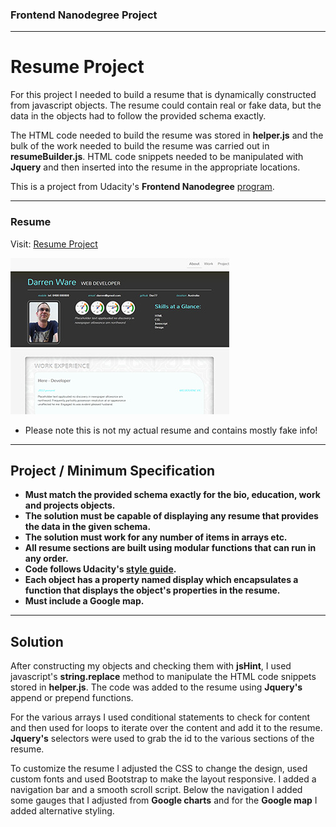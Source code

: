 ### Frontend Nanodegree Project
___

# Resume Project

For this project I needed to build a resume that is dynamically constructed from javascript objects. The resume could contain real or fake data, but the data in the objects had to follow the provided schema exactly.

The HTML code needed to build the resume was stored in **helper.js** and the bulk of the work needed to build the resume was carried out in **resumeBuilder.js**. HTML code snippets needed to be manipulated with **Jquery** and then inserted into the resume in the appropriate locations.

This is a project from Udacity's **Frontend Nanodegree** [program](https://www.udacity.com/course/front-end-web-developer-nanodegree--nd001).
___

### Resume

Visit: [Resume Project](http://www.it48.xyz/resume)

![Resume project screen shot](images/resume.jpg)

- Please note this is not my actual resume and contains mostly fake info!
___


## Project / Minimum Specification
- **Must match the provided schema exactly for the bio, education, work and projects objects.**
- **The solution must be capable of displaying any resume that provides the data in the given schema.**
- **The solution must work for any number of items in arrays etc.**
- **All resume sections are built using modular functions that can run in any order.**
- **Code follows Udacity's [style guide](http://udacity.github.io/frontend-nanodegree-styleguide/).**
- **Each object has a property named display which encapsulates a function that displays the object's properties in the resume.**
- **Must include a Google map.**
___


## Solution

After constructing my objects and checking them with **jsHint**, I used javascript's **string.replace** method to manipulate the HTML code snippets stored in **helper.js**. The code was added to the resume using **Jquery's** append or prepend functions.

For the various arrays I used conditional statements to check for content and then used for loops to iterate over the content and add it to the resume. **Jquery's** selectors were used to grab the id to the various sections of the resume.

To customize the resume I adjusted the CSS to change the design, used custom fonts and used Bootstrap to make the layout responsive. I added a navigation bar and a smooth scroll script. Below the navigation I added some gauges that I adjusted from **Google charts** and for the **Google map** I added alternative styling.